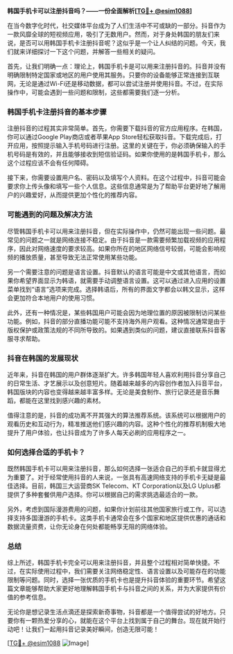 **韩国手机卡可以注册抖音吗？——一份全面解析[[TG💪+ @esim1088](https://t.me/s/esim1088)]**

在当今数字化时代，社交媒体平台成为了人们生活中不可或缺的一部分。抖音作为一款风靡全球的短视频应用，吸引了无数用户。然而，对于身处韩国的朋友们来说，是否可以用韩国手机卡注册抖音呢？这似乎是一个让人纠结的问题。今天，我们就来详细探讨一下这个问题，并解答一些相关的疑问。

首先，让我们明确一点：理论上，韩国手机卡是可以用来注册抖音的。抖音并没有明确限制特定国家或地区的用户使用其服务。只要你的设备能够正常连接到互联网，无论是通过Wi-Fi还是移动数据，都可以尝试注册并使用抖音。不过，在实际操作中，可能会遇到一些问题和限制，这些都需要我们逐一分析。

### 韩国手机卡注册抖音的基本步骤

注册抖音的过程其实非常简单。首先，你需要下载抖音的官方应用程序。在韩国，你可以通过Google Play商店或者苹果App Store轻松获取抖音。下载完成后，打开应用，按照提示输入手机号码进行注册。这里的关键在于，你必须确保输入的手机号码是有效的，并且能够接收到短信验证码。如果你使用的是韩国手机卡，那么这个过程应该不会有任何障碍。

接下来，你需要设置用户名、密码以及填写个人资料。在这个过程中，抖音可能会要求你上传头像和填写一些个人信息。这些信息通常是为了帮助平台更好地了解用户的兴趣爱好，从而提供更加个性化的推荐内容。

### 可能遇到的问题及解决方法

尽管韩国手机卡可以用来注册抖音，但在实际操作中，仍然可能出现一些问题。最常见的问题之一就是网络连接不稳定。由于抖音是一款需要频繁加载视频的应用程序，因此对网络速度的要求较高。如果你所在的地区网络信号较弱，可能会影响视频的播放质量，甚至导致无法正常使用某些功能。

另一个需要注意的问题是语言设置。抖音默认的语言可能是中文或其他语言，而如果你希望界面显示为韩语，就需要手动调整语言设置。这可以通过进入应用的设置菜单找到“语言”选项来完成。选择韩语后，所有的界面文字都会以韩文显示，这样会更加符合本地用户的使用习惯。

此外，还有一种情况是，某些韩国用户可能会因为地理位置的原因被限制访问某些功能。例如，抖音的部分直播功能可能不支持海外用户观看。这种情况通常是由于版权保护或政策法规的不同所导致的。如果遇到类似的问题，建议直接联系抖音客服寻求帮助。

### 抖音在韩国的发展现状

近年来，抖音在韩国的用户群体逐渐扩大。许多韩国年轻人喜欢利用抖音分享自己的日常生活、才艺展示以及创意短片。随着越来越多的内容创作者加入抖音平台，韩国版块的内容也变得越来越丰富多样。无论是美食制作、旅行记录还是音乐舞蹈，都能在这里找到感兴趣的素材。

值得注意的是，抖音的成功离不开其强大的算法推荐系统。该系统可以根据用户的观看历史和互动行为，精准推送他们感兴趣的内容。这种个性化的推荐机制极大地提升了用户体验，也让抖音成为了许多人每天必刷的应用程序之一。

### 如何选择合适的手机卡？

既然韩国手机卡可以用来注册抖音，那么如何选择一张适合自己的手机卡就显得尤为重要了。对于经常使用抖音的人来说，一张具有高速网络支持的手机卡无疑是最佳选择。目前，韩国三大运营商SK Telecom、KT Corporation以及LG Uplus都提供了多种套餐供用户选择。你可以根据自己的需求挑选最适合的一款。

另外，考虑到国际漫游费用的问题，如果你计划前往其他国家旅行或工作，可以选择支持多国漫游的手机卡。这类手机卡通常会在多个国家和地区提供优惠的通话和数据流量资费，让你无论身在何处都能畅享无阻的网络体验。

### 总结

综上所述，韩国手机卡完全可以用来注册抖音，并且整个过程相对简单快捷。不过，在实际使用过程中，我们需要关注网络稳定性、语言设置以及可能存在的功能限制等问题。同时，选择一张优质的手机卡也是提升抖音体验的重要环节。希望这篇文章能够帮助大家更好地理解韩国手机卡与抖音之间的关系，并为大家提供有价值的参考信息。

无论你是想记录生活点滴还是探索新奇事物，抖音都是一个值得尝试的好地方。只要你有一颗热爱分享的心，就能在这个平台上找到属于自己的舞台。现在就开始行动吧！让我们一起用抖音记录美好瞬间，创造无限可能！

[[TG💪+ @esim1088](https://t.me/s/esim1088) ![Image](https://i.postimg.cc/4NQfJmqS/Snipaste-2025-05-13-00-14-12.png)]